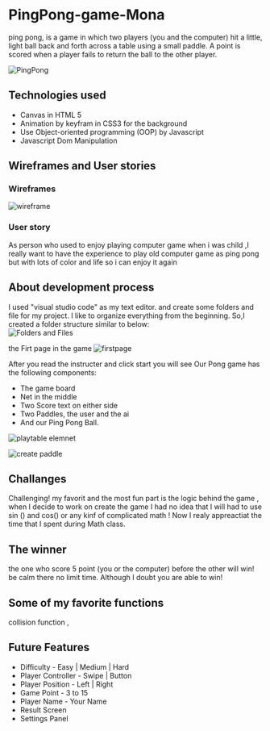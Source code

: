# PingPong-game-Mona
ping pong, is a game in which two players (you and the computer) hit a little, light ball back and forth across a table using a small paddle. A point is scored when a player fails to return the ball to the other player.

![PingPong](https://upload.wikimedia.org/wikipedia/commons/6/62/Pong_Game_Test2.gif)


## Technologies used
* Canvas in HTML 5
* Animation by keyfram in CSS3 for the background 
* Use Object-oriented programming (OOP) by Javascript 
* Javascript Dom Manipulation

## Wireframes and User stories
### Wireframes 
![wireframe](https://files.slack.com/files-pri/T0351JZQ0-F01S47LN0R5/img_20210325_205034.jpg)
### User story
As person who used to enjoy playing computer game when i was child ,I really want to have the experience to play old computer game as ping pong but with lots of color and life so i can enjoy it again


## About development process

I used "visual studio code" as my text editor. and create some folders and file for my project.
I like to organize everything from the beginning. So,I created a folder structure similar to below:
<br>
![Folders and Files](https://files.slack.com/files-pri/T0351JZQ0-F01STFU1AM9/image.png)





the Firt page in the game 
![firstpage](https://files.slack.com/files-pri/T0351JZQ0-F01STM31351/vid-20210329-wa0008.gif)


After you read the instructer and click start  you will see Our Pong game has the following components:

* The game board
* Net in the middle
* Two Score text on either side
* Two Paddles, the user and the ai
* And our Ping Pong Ball.

![playtable elemnet](https://files.slack.com/files-pri/T0351JZQ0-F01TH821E72/playrable_-_copy.png)
![]()
![]()
![]()
![]()

![create paddle](https://files.slack.com/files-pri/T0351JZQ0-F01SXK1KY01/img_20210326_174651.jpg)


## Challanges
Challenging! my favorit  and the most fun part is the logic behind the game , when I decide to work on create the game I had no idea that I will had to use sin () and cos() or any kinf of complicated math !  Now I realy appreactiat the time that I spent during Math class.

## The winner
the one who score 5 point (you or the computer) before the other will win! be calm there no limit time. Although I doubt you are able to win!

## Some of my favorite functions

collision function , 


## Future Features
* Difficulty - Easy | Medium | Hard
* Player Controller - Swipe | Button
* Player Position - Left | Right
* Game Point - 3 to 15
* Player Name - Your Name
* Result Screen
* Settings Panel

